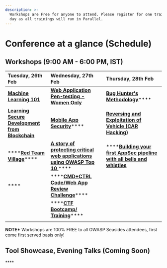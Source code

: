 ```yaml
---
description: >-
  Workshops are Free for anyone to attend. Please register for one training per
  day as all trainings will run in Parallel.
---
```


# Conference at a glance \(Schedule\)

## **Workshops \(9:00 AM - 6:00 PM, IST\)** 

| **Tuesday, 26th Feb** | **Wednesday, 27th Feb** | **Thursday, 28th Feb** |
| :--- | :--- | :--- |
| [**Machine Learning 101** ](https://www.owaspseasides.com/events/machine-learning-101-workshop)    | [**Web Application Pen-testing - Women Only**](https://www.owaspseasides.com/events/penetration-testing-workshop) | [**Bug Hunter's Methodology**](https://www.owaspseasides.com/events/bug-hunters-methodology)\*\*\*\* |
| [**Learning Secure Development from Blockchain**](https://www.owaspseasides.com/events/learning-secure-development-from-blockchained) | [**Mobile App Security**](https://www.owaspseasides.com/events/mobile-appsecurity)\*\*\*\* | [**Reversing and Exploitation of Vehicle \(CAR Hacking\)**](https://www.owaspseasides.com/events/car-hacking-village) |
| \*\*\*\*[**Red Team Village**](https://www.owaspseasides.com/events/red-team-village)\*\*\*\* | [**A story of protecting critical web applications using OWASP Top 10** ](https://www.owaspseasides.com/events/game-of-chromes-a-story-of-protecting-critical-web-applications-using-owasp-top-10)\*\*\*\* | \*\*\*\*[**Building your first AppSec pipeline with all bells and whistles**](https://www.owaspseasides.com/events/building-your-first-appsec-pipeline-with-all-bells-and-whistles) |
| \*\*\*\* | \*\*\*\*[**CMD+CTRL Code/Web App Review Challenge**](https://www.owaspseasides.com/events/cmd+ctrl-code-web-app-review-challenge)\*\*\*\* |  |
|  | \*\*\*\*[**CTF Bootcamp/ Training**](https://www.owaspseasides.com/events/ctf-bootcamp-training)\*\*\*\* |  |
|  |  |  |

**NOTE\***  Workshops are 100% FREE to all OWASP Seasides attendees, first come first served basis only!

## **Tool Showcase, Evening Talks \(Coming Soon\)**

\*\*\*\*

